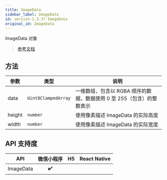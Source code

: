 ```yaml
---
title: ImageData
sidebar_label: ImageData
id: version-1.3.37-ImageData
original_id: ImageData
---
```


ImageData 对象

> [参考文档](https://developers.weixin.qq.com/miniprogram/dev/api/canvas/ImageData.html)

## 方法

| 参数 | 类型 | 说明 |
| --- | --- | --- |
| data | `Uint8ClampedArray` | 一维数组，包含以 RGBA 顺序的数据，数据使用 0 至 255（包含）的整数表示 |
| height | `number` | 使用像素描述 ImageData 的实际高度 |
| width | `number` | 使用像素描述 ImageData 的实际宽度 |

## API 支持度

| API | 微信小程序 | H5 | React Native |
| :---: | :---: | :---: | :---: |
| ImageData | ✔️ |  |  |
